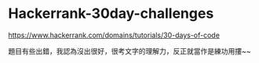 # Hackerrank-30day-challenges

https://www.hackerrank.com/domains/tutorials/30-days-of-code

題目有些出錯，我認為沒出很好，很考文字的理解力，反正就當作是練功用摟~~
